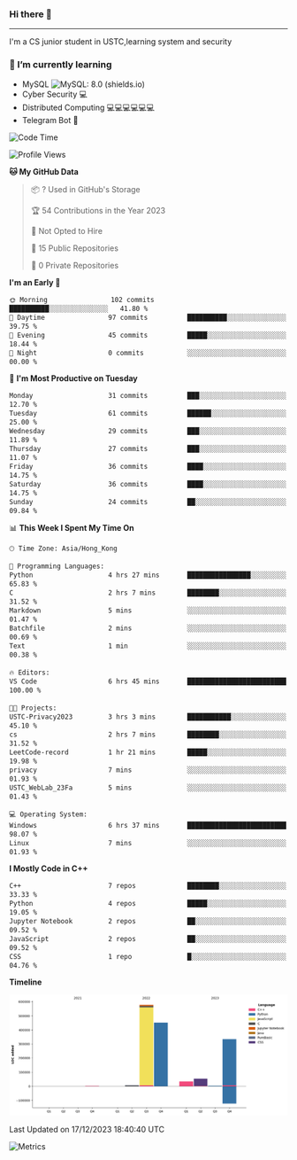 ### Hi there 👋

<!--
**aozaki-touko/aozaki-touko** is a ✨ _special_ ✨ repository because its `README.md` (this file) appears on your GitHub profile.

Here are some ideas to get you started:

-  ...
- 🌱 I’m currently learning ...
- 👯 I’m looking to collaborate on ...
- 🤔 I’m looking for help with ...
- 💬 Ask me about ...
- 📫 How to reach me: ...
- 😄 Pronouns: ...
- ⚡ Fun fact: ...
-->

---

I'm a CS junior student in USTC,learning system and security



### 🌱 I’m currently learning

- MySQL ![MySQL: 8.0 (shields.io)](https://img.shields.io/badge/MySQL-8.0-blue)
- Cyber Security :computer:
- Distributed Computing :computer::computer::computer::computer::computer::computer:
- Telegram Bot :robot:



<!--START_SECTION:waka-->
![Code Time](http://img.shields.io/badge/Code%20Time-244%20hrs%2032%20mins-blue)

![Profile Views](http://img.shields.io/badge/Profile%20Views-0-blue)

**🐱 My GitHub Data** 

> 📦 ? Used in GitHub's Storage 
 > 
> 🏆 54 Contributions in the Year 2023
 > 
> 🚫 Not Opted to Hire
 > 
> 📜 15 Public Repositories 
 > 
> 🔑 0 Private Repositories 
 > 
**I'm an Early 🐤** 

```text
🌞 Morning                102 commits         ██████████░░░░░░░░░░░░░░░   41.80 % 
🌆 Daytime                97 commits          ██████████░░░░░░░░░░░░░░░   39.75 % 
🌃 Evening                45 commits          █████░░░░░░░░░░░░░░░░░░░░   18.44 % 
🌙 Night                  0 commits           ░░░░░░░░░░░░░░░░░░░░░░░░░   00.00 % 
```
📅 **I'm Most Productive on Tuesday** 

```text
Monday                   31 commits          ███░░░░░░░░░░░░░░░░░░░░░░   12.70 % 
Tuesday                  61 commits          ██████░░░░░░░░░░░░░░░░░░░   25.00 % 
Wednesday                29 commits          ███░░░░░░░░░░░░░░░░░░░░░░   11.89 % 
Thursday                 27 commits          ███░░░░░░░░░░░░░░░░░░░░░░   11.07 % 
Friday                   36 commits          ████░░░░░░░░░░░░░░░░░░░░░   14.75 % 
Saturday                 36 commits          ████░░░░░░░░░░░░░░░░░░░░░   14.75 % 
Sunday                   24 commits          ██░░░░░░░░░░░░░░░░░░░░░░░   09.84 % 
```


📊 **This Week I Spent My Time On** 

```text
🕑︎ Time Zone: Asia/Hong_Kong

💬 Programming Languages: 
Python                   4 hrs 27 mins       ████████████████░░░░░░░░░   65.83 % 
C                        2 hrs 7 mins        ████████░░░░░░░░░░░░░░░░░   31.52 % 
Markdown                 5 mins              ░░░░░░░░░░░░░░░░░░░░░░░░░   01.47 % 
Batchfile                2 mins              ░░░░░░░░░░░░░░░░░░░░░░░░░   00.69 % 
Text                     1 min               ░░░░░░░░░░░░░░░░░░░░░░░░░   00.38 % 

🔥 Editors: 
VS Code                  6 hrs 45 mins       █████████████████████████   100.00 % 

🐱‍💻 Projects: 
USTC-Privacy2023         3 hrs 3 mins        ███████████░░░░░░░░░░░░░░   45.10 % 
cs                       2 hrs 7 mins        ████████░░░░░░░░░░░░░░░░░   31.52 % 
LeetCode-record          1 hr 21 mins        █████░░░░░░░░░░░░░░░░░░░░   19.98 % 
privacy                  7 mins              ░░░░░░░░░░░░░░░░░░░░░░░░░   01.93 % 
USTC_WebLab_23Fa         5 mins              ░░░░░░░░░░░░░░░░░░░░░░░░░   01.43 % 

💻 Operating System: 
Windows                  6 hrs 37 mins       █████████████████████████   98.07 % 
Linux                    7 mins              ░░░░░░░░░░░░░░░░░░░░░░░░░   01.93 % 
```

**I Mostly Code in C++** 

```text
C++                      7 repos             ████████░░░░░░░░░░░░░░░░░   33.33 % 
Python                   4 repos             █████░░░░░░░░░░░░░░░░░░░░   19.05 % 
Jupyter Notebook         2 repos             ██░░░░░░░░░░░░░░░░░░░░░░░   09.52 % 
JavaScript               2 repos             ██░░░░░░░░░░░░░░░░░░░░░░░   09.52 % 
CSS                      1 repo              █░░░░░░░░░░░░░░░░░░░░░░░░   04.76 % 
```



**Timeline**

![Lines of Code chart](https://raw.githubusercontent.com/aozaki-touko/aozaki-touko/main/assets/bar_graph.png)


 Last Updated on 17/12/2023 18:40:40 UTC
<!--END_SECTION:waka-->
![Metrics](https://metrics.lecoq.io/aozaki-touko?template=classic&base.header=0&habits=1&languages=1&fortune=1&base=header%2C%20activity%2C%20community%2C%20repositories%2C%20metadata&base.indepth=false&base.hireable=false&base.skip=false&languages=false&languages.limit=8&languages.threshold=0%25&languages.other=false&languages.colors=github&languages.sections=most-used&languages.indepth=false&languages.analysis.timeout=15&languages.analysis.timeout.repositories=7.5&languages.categories=markup%2C%20programming&languages.recent.categories=markup%2C%20programming&languages.recent.load=300&languages.recent.days=14&habits=false&habits.from=200&habits.days=14&habits.facts=true&habits.charts=false&habits.charts.type=classic&habits.trim=false&habits.languages.limit=8&habits.languages.threshold=0%25&fortune=false&config.timezone=Asia%2FHong_Kong)
